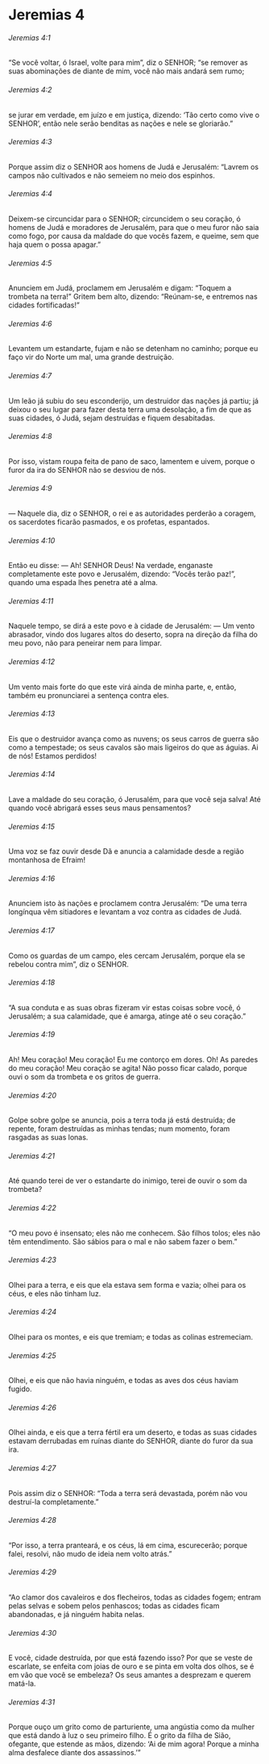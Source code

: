 # Jeremias 4

###### Jeremias 4:1

“Se você voltar, ó Israel, volte para mim”, diz o SENHOR; “se remover as suas abominações de diante de mim, você não mais andará sem rumo;

###### Jeremias 4:2

se jurar em verdade, em juízo e em justiça, dizendo: ‘Tão certo como vive o SENHOR’, então nele serão benditas as nações e nele se gloriarão.”

###### Jeremias 4:3

Porque assim diz o SENHOR aos homens de Judá e Jerusalém: “Lavrem os campos não cultivados e não semeiem no meio dos espinhos.

###### Jeremias 4:4

Deixem-se circuncidar para o SENHOR; circuncidem o seu coração, ó homens de Judá e moradores de Jerusalém, para que o meu furor não saia como fogo, por causa da maldade do que vocês fazem, e queime, sem que haja quem o possa apagar.”

###### Jeremias 4:5

Anunciem em Judá, proclamem em Jerusalém e digam: “Toquem a trombeta na terra!” Gritem bem alto, dizendo: “Reúnam-se, e entremos nas cidades fortificadas!”

###### Jeremias 4:6

Levantem um estandarte, fujam e não se detenham no caminho; porque eu faço vir do Norte um mal, uma grande destruição.

###### Jeremias 4:7

Um leão já subiu do seu esconderijo, um destruidor das nações já partiu; já deixou o seu lugar para fazer desta terra uma desolação, a fim de que as suas cidades, ó Judá, sejam destruídas e fiquem desabitadas.

###### Jeremias 4:8

Por isso, vistam roupa feita de pano de saco, lamentem e uivem, porque o furor da ira do SENHOR não se desviou de nós.

###### Jeremias 4:9

— Naquele dia, diz o SENHOR, o rei e as autoridades perderão a coragem, os sacerdotes ficarão pasmados, e os profetas, espantados.

###### Jeremias 4:10

Então eu disse: — Ah! SENHOR Deus! Na verdade, enganaste completamente este povo e Jerusalém, dizendo: “Vocês terão paz!”, quando uma espada lhes penetra até a alma.

###### Jeremias 4:11

Naquele tempo, se dirá a este povo e à cidade de Jerusalém: — Um vento abrasador, vindo dos lugares altos do deserto, sopra na direção da filha do meu povo, não para peneirar nem para limpar.

###### Jeremias 4:12

Um vento mais forte do que este virá ainda de minha parte, e, então, também eu pronunciarei a sentença contra eles.

###### Jeremias 4:13

Eis que o destruidor avança como as nuvens; os seus carros de guerra são como a tempestade; os seus cavalos são mais ligeiros do que as águias. Ai de nós! Estamos perdidos!

###### Jeremias 4:14

Lave a maldade do seu coração, ó Jerusalém, para que você seja salva! Até quando você abrigará esses seus maus pensamentos?

###### Jeremias 4:15

Uma voz se faz ouvir desde Dã e anuncia a calamidade desde a região montanhosa de Efraim!

###### Jeremias 4:16

Anunciem isto às nações e proclamem contra Jerusalém: “De uma terra longínqua vêm sitiadores e levantam a voz contra as cidades de Judá.

###### Jeremias 4:17

Como os guardas de um campo, eles cercam Jerusalém, porque ela se rebelou contra mim”, diz o SENHOR.

###### Jeremias 4:18

“A sua conduta e as suas obras fizeram vir estas coisas sobre você, ó Jerusalém; a sua calamidade, que é amarga, atinge até o seu coração.”

###### Jeremias 4:19

Ah! Meu coração! Meu coração! Eu me contorço em dores. Oh! As paredes do meu coração! Meu coração se agita! Não posso ficar calado, porque ouvi o som da trombeta e os gritos de guerra.

###### Jeremias 4:20

Golpe sobre golpe se anuncia, pois a terra toda já está destruída; de repente, foram destruídas as minhas tendas; num momento, foram rasgadas as suas lonas.

###### Jeremias 4:21

Até quando terei de ver o estandarte do inimigo, terei de ouvir o som da trombeta?

###### Jeremias 4:22

“O meu povo é insensato; eles não me conhecem. São filhos tolos; eles não têm entendimento. São sábios para o mal e não sabem fazer o bem.”

###### Jeremias 4:23

Olhei para a terra, e eis que ela estava sem forma e vazia; olhei para os céus, e eles não tinham luz.

###### Jeremias 4:24

Olhei para os montes, e eis que tremiam; e todas as colinas estremeciam.

###### Jeremias 4:25

Olhei, e eis que não havia ninguém, e todas as aves dos céus haviam fugido.

###### Jeremias 4:26

Olhei ainda, e eis que a terra fértil era um deserto, e todas as suas cidades estavam derrubadas em ruínas diante do SENHOR, diante do furor da sua ira.

###### Jeremias 4:27

Pois assim diz o SENHOR: “Toda a terra será devastada, porém não vou destruí-la completamente.”

###### Jeremias 4:28

“Por isso, a terra pranteará, e os céus, lá em cima, escurecerão; porque falei, resolvi, não mudo de ideia nem volto atrás.”

###### Jeremias 4:29

“Ao clamor dos cavaleiros e dos flecheiros, todas as cidades fogem; entram pelas selvas e sobem pelos penhascos; todas as cidades ficam abandonadas, e já ninguém habita nelas.

###### Jeremias 4:30

E você, cidade destruída, por que está fazendo isso? Por que se veste de escarlate, se enfeita com joias de ouro e se pinta em volta dos olhos, se é em vão que você se embeleza? Os seus amantes a desprezam e querem matá-la.

###### Jeremias 4:31

Porque ouço um grito como de parturiente, uma angústia como da mulher que está dando à luz o seu primeiro filho. É o grito da filha de Sião, ofegante, que estende as mãos, dizendo: ‘Ai de mim agora! Porque a minha alma desfalece diante dos assassinos.’”

